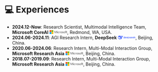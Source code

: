 # 💻 Experiences
- **2024.12-Now**: Research Scientist, Multimodal Intelligence Team, **Microsoft CoreAI** <img src='./images/microsoft_logo.svg' style='width: 4em;'>, Redmond, WA, USA.
- **2024.06-2024.11**: AGI Research Intern, **DeepSeek** <img src='./images/deepseek_logo.png' style='width: 4em;'>, Beijing, China.
- **2020.06-2024.06**: Research Intern, Multi-Modal Interaction Group, **Microsoft Research Asia** <img src='./images/microsoft_logo.svg' style='width: 4em;'>, Beijing, China.
- **2018.07-2019.09**: Research Intern, Multi-Modal Interaction Group, **Microsoft Research Asia** <img src='./images/microsoft_logo.svg' style='width: 4em;'>, Beijing, China.